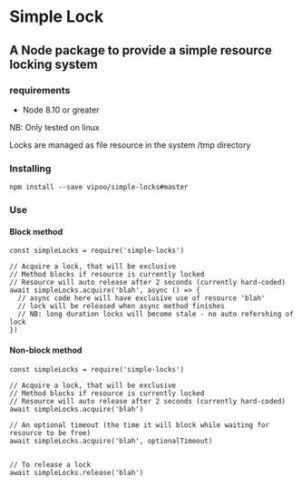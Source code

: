 # Simple Lock

## A Node package to provide a simple resource locking system

### requirements

* Node 8.10 or greater

NB: Only tested on linux

Locks are managed as file resource in the system /tmp directory

### Installing

```npm install --save vipoo/simple-locks#master```

### Use

#### Block method

```
const simpleLocks = require('simple-locks')

// Acquire a lock, that will be exclusive
// Method blocks if resource is currently locked
// Resource will auto release after 2 seconds (currently hard-coded)
await simpleLocks.acquire('blah', async () => {
  // async code here will have exclusive use of resource 'blah'
  // lock will be released when async method finishes
  // NB: long duration locks will become stale - no auto refershing of lock
})
```


#### Non-block method

```
const simpleLocks = require('simple-locks')

// Acquire a lock, that will be exclusive
// Method blocks if resource is currently locked
// Resource will auto release after 2 seconds (currently hard-coded)
await simpleLocks.acquire('blah')

// An optional timeout (the time it will block while waiting for resource to be free)
await simpleLocks.acquire('blah', optionalTimeout)


// To release a lock
await simpleLocks.release('blah')

```


